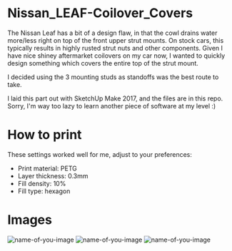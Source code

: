 # Nissan_LEAF-Coilover_Covers
The Nissan Leaf has a bit of a design flaw, in that the cowl drains water more/less right on top of the front upper strut mounts. On stock cars, this typically results in highly rusted strut nuts and other components. Given I have nice shiney aftermarket coilovers on my car now, I wanted to quickly design something which covers the entire top of the strut mount. 

I decided using the 3 mounting studs as standoffs was the best route to take.

I laid this part out with SketchUp Make 2017, and the files are in this repo. Sorry, I'm way too lazy to learn another piece of software at my level :)

# How to print
These settings worked well for me, adjust to your preferences:
- Print material: PETG
- Layer thickness: 0.3mm
- Fill density: 10%
- Fill type: hexagon

# Images
![name-of-you-image](https://github.com/DaGimpster/Nissan_LEAF-Coilover_Covers/Images/SketchUp-Left_Side.jpg)
![name-of-you-image](https://github.com/DaGimpster/Nissan_LEAF-Coilover_Covers/Images/Left_Side.jpg)
![name-of-you-image](https://github.com/DaGimpster/Nissan_LEAF-Coilover_Covers/Images/Right_Side.jpg)
